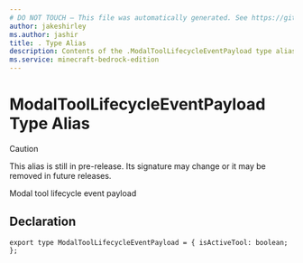 ```yaml
---
# DO NOT TOUCH — This file was automatically generated. See https://github.com/mojang/minecraftapidocsgenerator to modify descriptions, examples, etc.
author: jakeshirley
ms.author: jashir
title: . Type Alias
description: Contents of the .ModalToolLifecycleEventPayload type alias.
ms.service: minecraft-bedrock-edition
---
```

# ModalToolLifecycleEventPayload Type Alias

> [!CAUTION]
> This alias is still in pre-release.  Its signature may change or it may be removed in future releases.

Modal tool lifecycle event payload

## Declaration
`export type ModalToolLifecycleEventPayload = {
    isActiveTool: boolean;
};`
